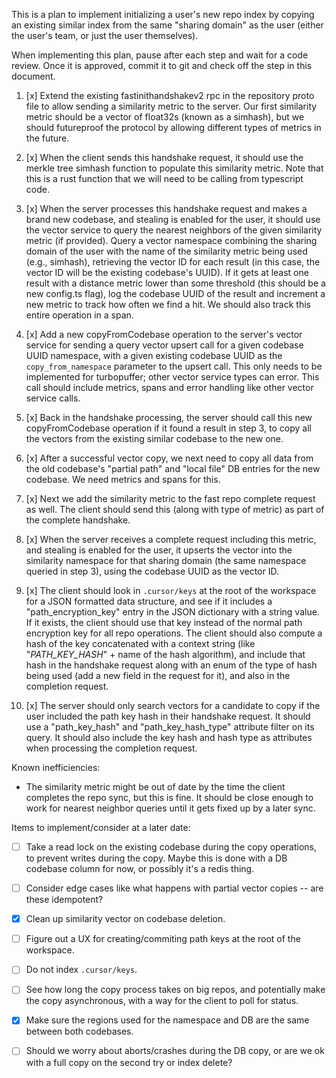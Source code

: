 This is a plan to implement initializing a user's new repo index by copying an existing similar index from the same "sharing
domain" as the user (either the user's team, or just the user themselves).

When implementing this plan, pause after each step and wait for a code review.  Once it is approved, commit it to git and check
off the step in this document.

1. [x] Extend the existing fastinithandshakev2 rpc in the repository proto file to allow sending a similarity metric to the server.
       Our first similarity metric should be a vector of float32s (known as a simhash), but we should futureproof the protocol by
       allowing different types of metrics in the future.

2. [x] When the client sends this handshake request, it should use the merkle tree simhash function to populate this
       similarity metric.  Note that this is a rust function that we will need to be calling from typescript code.

3. [x] When the server processes this handshake request and makes a brand new codebase, and stealing is enabled for the user,
       it should use the vector service to query the nearest neighbors of the given similarity metric (if provided).  Query
       a vector namespace combining the sharing domain of the user with the name of the similarity metric being used (e.g.,
       simhash), retrieving the vector ID for each result (in this case, the vector ID will be the existing codebase's UUID). If
       it gets at least one result with a distance metric lower than some threshold (this should be a new config.ts flag), log the
       codebase UUID of the result and increment a new metric to track how often we find a hit.  We should also track this entire
       operation in a span.

4. [x] Add a new copyFromCodebase operation to the server's vector service for sending a query vector upsert call for a given
       codebase UUID namespace, with a given existing codebase UUID as the `copy_from_namespace` parameter to the upsert call.
       This only needs to be implemented for turbopuffer; other vector service types can error.  This call should include metrics,
       spans and error handling like other vector service calls.

5. [x] Back in the handshake processing, the server should call this new copyFromCodebase operation if it found a result in
       step 3, to copy all the vectors from the existing similar codebase to the new one.

6. [x] After a successful vector copy, we next need to copy all data from the old codebase's "partial path" and "local file" DB
       entries for the new codebase.  We need metrics and spans for this.

7. [x] Next we add the similarity metric to the fast repo complete request as well.  The client should send this (along with type
       of metric) as part of the complete handshake.

8. [x] When the server receives a complete request including this metric, and stealing is enabled for the user, it upserts the
       vector into the similarity namespace for that sharing domain (the same namespace queried in step 3), using the codebase
       UUID as the vector ID.

9. [x] The client should look in `.cursor/keys` at the root of the workspace for a JSON formatted data structure, and see if it
       includes a "path_encryption_key" entry in the JSON dictionary with a string value.  If it exists, the client should use
       that key instead of the normal path encryption key for all repo operations. The client should also compute a hash of the
       key concatenated with a context string (like "_PATH_KEY_HASH_" + name of the hash algorithm), and include that hash in the
       handshake request along with an enum of the type of hash being used (add a new field in the request for it), and also in
       the completion request.

10. [x] The server should only search vectors for a candidate to copy if the user included the path key hash in their handshake
        request.  It should use a "path_key_hash"  and "path_key_hash_type" attribute filter on its query.  It should also include
        the key hash and hash type as attributes when processing the completion request.

Known inefficiencies:
* The similarity metric might be out of date by the time the client completes the repo sync, but this is fine.
  It should be close enough to work for nearest neighbor queries until it gets fixed up by a later sync.

Items to implement/consider at a later date:
* [ ] Take a read lock on the existing codebase during the copy operations, to prevent writes during the copy.  Maybe this is
  done with a DB codebase column for now, or possibly it's a redis thing.
* [ ] Consider edge cases like what happens with partial vector copies -- are these idempotent?
* [x] Clean up similarity vector on codebase deletion.
* [ ] Figure out a UX for creating/commiting path keys at the root of the workspace.
* [ ] Do not index `.cursor/keys`.
* [ ] See how long the copy process takes on big repos, and potentially make the copy asynchronous, with a way for the client
  to poll for status.
* [x] Make sure the regions used for the namespace and DB are the same between both codebases.
* [ ] Should we worry about aborts/crashes during the DB copy, or are we ok with a full copy on the second try or index delete?

